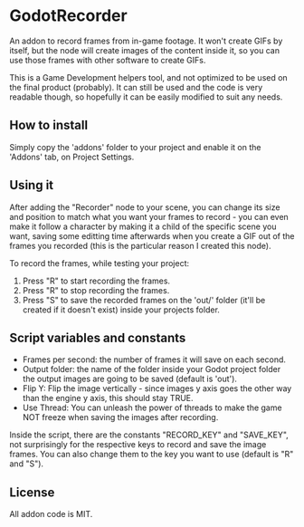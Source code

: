 # GodotRecorder
An addon to record frames from in-game footage. It won't create GIFs by itself, but the node will create
images of the content inside it, so you can use those frames with other software to create GIFs.

This is a Game Development helpers tool, and not optimized to be used on the final product (probably). It can still be used
and the code is very readable though, so hopefully it can be easily modified to suit any needs.

## How to install
Simply copy the 'addons' folder to your project and enable it on the 'Addons' tab, on Project Settings.

## Using it
After adding the "Recorder" node to your scene, you can change its size and position to match what you want your frames to record - 
you can even make it follow a character by making it a child of the specific scene you want, saving some editting time
afterwards when you create a GIF out of the frames you recorded (this is the particular reason I created this node).

To record the frames, while testing your project:
1. Press "R" to start recording the frames.
2. Press "R" to stop recording the frames.
3. Press "S" to save the recorded frames on the 'out/' folder (it'll be created if it doesn't exist) inside your projects folder.

## Script variables and constants
- Frames per second: the number of frames it will save on each second.
- Output folder: the name of the folder inside your Godot project folder the output images are going to be saved (default is 'out').
- Flip Y: Flip the image vertically - since images y axis goes the other way than the engine y axis, this should stay TRUE.
- Use Thread: You can unleash the power of threads to make the game NOT freeze when saving the images after recording.

Inside the script, there are the constants "RECORD_KEY" and "SAVE_KEY", not surprisingly for the respective keys to record and
save the image frames. You can also change them to the key you want to use (default is "R" and "S").

## License
All addon code is MIT.
